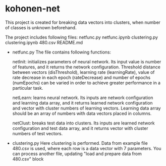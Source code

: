 # kohonen-net

This project is created for breaking data vectors into clusters, when number of classes is unknown beforehand.

The project includes following files:
netfunc.py
netfunc.ipynb
clustering.py
clustering.ipynb
480.csv
README.md

- netfunc.py
The file contains following functions:

	netInit: initializes parameters of neural network. Its input value is number of features, and it returns the network configuration.
	Threshold distance between vectors (disThreshold), learning rate (learningRate), value of rate decrease in each epoch (rateDecrease) and number of epochs (numEpochs)
	can be varied in order to achieve greater performance in a particular task.
	
	netLearn: learns neural network. Its inputs are network configuration and learning data array, and it returns learned network configuration and vector with cluster numbers of learning vectors.
	Learning data array should be an array of numbers with data vectors placed in columns.
	
	netClust: breaks test data into clusters. Its inputs are learned network configuration and test data array, and it returns vector with cluster numbers of test vectors.

- clustering.py
Here clustering is performed. Data from example file 480.csv is used, where each row is a data vector with 7 parameters.
You can process another file, updating "load and prepare data from 480.csv" block
